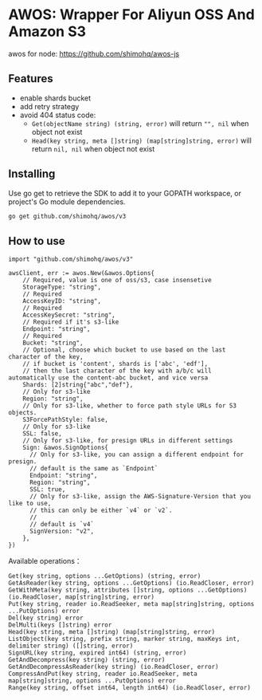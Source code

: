 # AWOS: Wrapper For Aliyun OSS And Amazon S3

awos for node: https://github.com/shimohq/awos-js

## Features

- enable shards bucket
- add retry strategy
- avoid 404 status code:
  - `Get(objectName string) (string, error)` will return `"", nil` when object not exist
  - `Head(key string, meta []string) (map[string]string, error)` will return `nil, nil` when object not exist

## Installing

Use go get to retrieve the SDK to add it to your GOPATH workspace, or project's Go module dependencies.

```bash
go get github.com/shimohq/awos/v3
```

## How to use

```golang
import "github.com/shimohq/awos/v3"

awsClient, err := awos.New(&awos.Options{
    // Required, value is one of oss/s3, case insensetive
    StorageType: "string",
    // Required
    AccessKeyID: "string",
    // Required
    AccessKeySecret: "string",
    // Required if it's s3-like
    Endpoint: "string",
    // Required
    Bucket: "string",
    // Optional, choose which bucket to use based on the last character of the key,
    // if bucket is 'content', shards is ['abc', 'edf'],
    // then the last character of the key with a/b/c will automatically use the content-abc bucket, and vice versa
    Shards: [2]string{"abc","def"},
    // Only for s3-like
    Region: "string",
    // Only for s3-like, whether to force path style URLs for S3 objects.
    S3ForcePathStyle: false,
    // Only for s3-like
    SSL: false,
    // Only for s3-like, for presign URLs in different settings
    Sign: &awos.SignOptions{
      // Only for s3-like, you can assign a different endpoint for presign.
      // default is the same as `Endpoint`
      Endpoint: "string",
      Region: "string",
      SSL: true,
      // Only for s3-like, assign the AWS-Signature-Version that you like to use,
      // this can only be either `v4` or `v2`.
      //
      // default is `v4`
      SignVersion: "v2",
    },
})
```

Available operations：

```golang
Get(key string, options ...GetOptions) (string, error)
GetAsReader(key string, options ...GetOptions) (io.ReadCloser, error)
GetWithMeta(key string, attributes []string, options ...GetOptions) (io.ReadCloser, map[string]string, error)
Put(key string, reader io.ReadSeeker, meta map[string]string, options ...PutOptions) error
Del(key string) error
DelMulti(keys []string) error
Head(key string, meta []string) (map[string]string, error)
ListObject(key string, prefix string, marker string, maxKeys int, delimiter string) ([]string, error)
SignURL(key string, expired int64) (string, error)
GetAndDecompress(key string) (string, error)
GetAndDecompressAsReader(key string) (io.ReadCloser, error)
CompressAndPut(key string, reader io.ReadSeeker, meta map[string]string, options ...PutOptions) error
Range(key string, offset int64, length int64) (io.ReadCloser, error)
```
